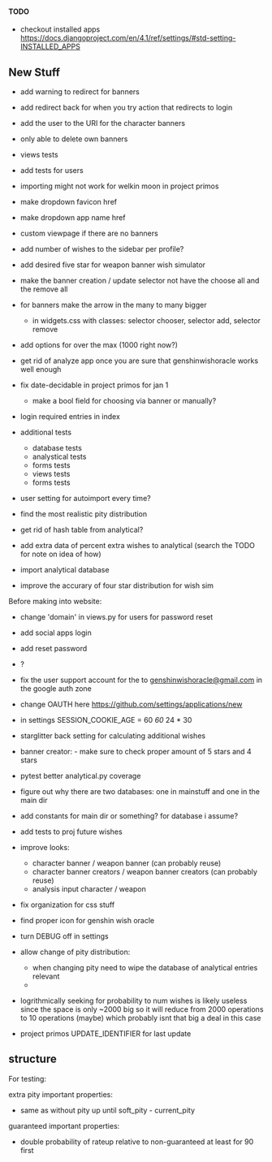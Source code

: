 #### TODO

- checkout installed apps <https://docs.djangoproject.com/en/4.1/ref/settings/#std-setting-INSTALLED_APPS>

## New Stuff

- add warning to redirect for banners
- add redirect back for when you try action that redirects to login
- add the user to the URI for the character banners
- only able to delete own banners
- views tests
- add tests for users
- importing might not work for welkin moon in project primos
- make dropdown favicon href
- make dropdown app name href
- custom viewpage if there are no banners
- add number of wishes to the sidebar per profile?
- add desired five star for weapon banner wish simulator
- make the banner creation / update selector not have the choose all and the remove all
- for banners make the arrow in the many to many bigger
  - in widgets.css with classes: selector chooser, selector add, selector remove
- add options for over the max (1000 right now?)
- get rid of analyze app once you are sure that genshinwishoracle works well enough
- fix date-decidable in project primos for jan 1
  - make a bool field for choosing via banner or manually?
- login required entries in index
- additional tests
  - database tests
  - analystical tests
  - forms tests
  - views tests
  - forms tests

- user setting for autoimport every time?
- find the most realistic pity distribution
- get rid of hash table from analytical?
- add extra data of percent extra wishes to analytical (search the TODO for note on idea of how)
- import analytical database
- improve the accurary of four star distribution for wish sim

Before making into website:

- change 'domain' in views.py for users for password reset
- add social apps login
- add reset password
- ?
- fix the user support account for the to genshinwishoracle@gmail.com in the google auth zone
- change OAUTH here <https://github.com/settings/applications/new>

- in settings SESSION_COOKIE_AGE = 60 *60* 24 * 30

- starglitter back setting for calculating additional wishes
- banner creator: - make sure to check proper amount of 5 stars and 4 stars

- pytest better analytical.py coverage
- figure out why there are two databases: one in mainstuff and one in the main dir
- add constants for main dir or something? for database i assume?
- add tests to proj future wishes

- improve looks:
  - character banner / weapon banner (can probably reuse)
  - character banner creators / weapon banner creators (can probably reuse)
  - analysis input character / weapon
- fix organization for css stuff
- find proper icon for genshin wish oracle
- turn DEBUG off in settings

- allow change of pity distribution:
  - when changing pity need to wipe the database of analytical entries relevant
  -
- logrithmically seeking for probability to num wishes is likely useless since the space is only ~2000 big so it will reduce from 2000 operations to 10 operations (maybe) which probably isnt that big a deal in this case
- project primos UPDATE_IDENTIFIER for last update

## structure

For testing:

extra pity important properties:

- same as without pity up until soft_pity - current_pity

guaranteed important properties:

- double probability of rateup relative to non-guaranteed at least for 90 first
